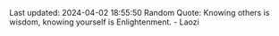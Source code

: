Last updated: 2024-04-02 18:55:50
Random Quote: Knowing others is wisdom, knowing yourself is Enlightenment. - Laozi
